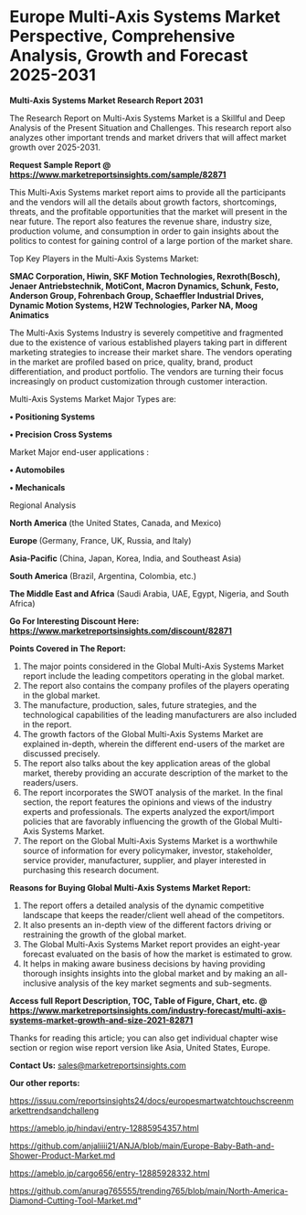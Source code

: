 # Europe Multi-Axis Systems Market Perspective, Comprehensive Analysis, Growth and Forecast 2025-2031

<strong>Multi-Axis Systems Market Research Report 2031</strong>

The Research Report on Multi-Axis Systems Market is a Skillful and Deep Analysis of the Present Situation and Challenges. This research report also analyzes other important trends and market drivers that will affect market growth over 2025-2031.

<strong>Request Sample Report @ <a href=https://www.marketreportsinsights.com/sample/82871>https://www.marketreportsinsights.com/sample/82871</a></strong>

This Multi-Axis Systems market report aims to provide all the participants and the vendors will all the details about growth factors, shortcomings, threats, and the profitable opportunities that the market will present in the near future. The report also features the revenue share, industry size, production volume, and consumption in order to gain insights about the politics to contest for gaining control of a large portion of the market share.

Top Key Players in the Multi-Axis Systems Market:

<strong>SMAC Corporation, Hiwin, SKF Motion Technologies, Rexroth(Bosch), Jenaer Antriebstechnik, MotiCont, Macron Dynamics, Schunk, Festo, Anderson Group, Fohrenbach Group, Schaeffler Industrial Drives, Dynamic Motion Systems, H2W Technologies, Parker NA, Moog Animatics</strong>

The Multi-Axis Systems Industry is severely competitive and fragmented due to the existence of various established players taking part in different marketing strategies to increase their market share. The vendors operating in the market are profiled based on price, quality, brand, product differentiation, and product portfolio. The vendors are turning their focus increasingly on product customization through customer interaction.

Multi-Axis Systems Market Major Types are:

<strong>• Positioning Systems

• Precision Cross Systems</strong>

Market Major end-user applications :

<strong>• Automobiles

• Mechanicals</strong>

Regional Analysis

</u><strong><b>North America</b></strong> (the United States, Canada, and Mexico)

<strong><b>Europe </b></strong>(Germany, France, UK, Russia, and Italy)

<strong><b>Asia-Pacific</b></strong> (China, Japan, Korea, India, and Southeast Asia)

<strong><b>South America</b></strong> (Brazil, Argentina, Colombia, etc.)

<strong><b>The Middle East and Africa</b></strong> (Saudi Arabia, UAE, Egypt, Nigeria, and South Africa)

<strong>Go For Interesting Discount Here: <a href=https://www.marketreportsinsights.com/discount/82871>https://www.marketreportsinsights.com/discount/82871</a></strong>

<strong>Points Covered in The Report:</strong>
<ol>
  <li>The major points considered in the Global Multi-Axis Systems Market report include the leading competitors operating in the global market.</li>
  <li>The report also contains the company profiles of the players operating in the global market.</li>
  <li>The manufacture, production, sales, future strategies, and the technological capabilities of the leading manufacturers are also included in the report.</li>
  <li>The growth factors of the Global Multi-Axis Systems Market are explained in-depth, wherein the different end-users of the market are discussed precisely.</li>
  <li>The report also talks about the key application areas of the global market, thereby providing an accurate description of the market to the readers/users.</li>
  <li>The report incorporates the SWOT analysis of the market. In the final section, the report features the opinions and views of the industry experts and professionals. The experts analyzed the export/import policies that are favorably influencing the growth of the Global Multi-Axis Systems Market.</li>
  <li>The report on the Global Multi-Axis Systems Market is a worthwhile source of information for every policymaker, investor, stakeholder, service provider, manufacturer, supplier, and player interested in purchasing this research document.</li>
</ol>
<strong>Reasons for Buying Global Multi-Axis Systems Market Report:</strong>

<ol>
  <li>The report offers a detailed analysis of the dynamic competitive landscape that keeps the reader/client well ahead of the competitors.</li>
  <li>It also presents an in-depth view of the different factors driving or restraining the growth of the global market.</li>
  <li>The Global Multi-Axis Systems Market report provides an eight-year forecast evaluated on the basis of how the market is estimated to grow.</li>
  <li>It helps in making aware business decisions by having providing thorough insights insights into the global market and by making an all-inclusive analysis of the key market segments and sub-segments.</li>
</ol>
<strong>Access full Report Description, TOC, Table of Figure, Chart, etc. @ <a href=https://www.marketreportsinsights.com/industry-forecast/multi-axis-systems-market-growth-and-size-2021-82871>https://www.marketreportsinsights.com/industry-forecast/multi-axis-systems-market-growth-and-size-2021-82871</a></strong>


Thanks for reading this article; you can also get individual chapter wise section or region wise report version like Asia, United States, Europe.

<strong>Contact Us:</strong>
sales@marketreportsinsights.com

<strong>Our other reports:</strong>

<a href=https://issuu.com/reportsinsights24/docs/europesmartwatchtouchscreenmarkettrendsandchalleng>https://issuu.com/reportsinsights24/docs/europesmartwatchtouchscreenmarkettrendsandchalleng</a>

<a href=https://ameblo.jp/hindavi/entry-12885954357.html>https://ameblo.jp/hindavi/entry-12885954357.html</a>

<a href=https://github.com/anjaliiii21/ANJA/blob/main/Europe-Baby-Bath-and-Shower-Product-Market.md>https://github.com/anjaliiii21/ANJA/blob/main/Europe-Baby-Bath-and-Shower-Product-Market.md</a>

<a href=https://ameblo.jp/cargo656/entry-12885928332.html>https://ameblo.jp/cargo656/entry-12885928332.html</a>

<a href=https://github.com/anurag765555/trending765/blob/main/North-America-Diamond-Cutting-Tool-Market.md>https://github.com/anurag765555/trending765/blob/main/North-America-Diamond-Cutting-Tool-Market.md</a>"
